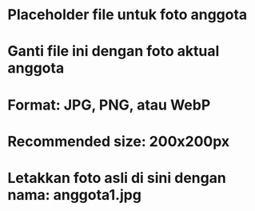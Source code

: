 # Placeholder file untuk foto anggota
# Ganti file ini dengan foto aktual anggota
# Format: JPG, PNG, atau WebP
# Recommended size: 200x200px
# Letakkan foto asli di sini dengan nama: anggota1.jpg